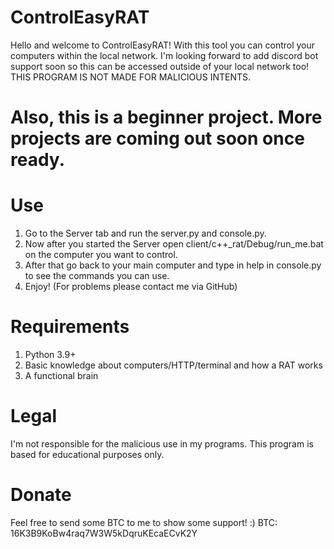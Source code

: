 # ControlEasyRAT

Hello and welcome to ControlEasyRAT! With this tool you can control your computers within the local network. I'm looking forward to add discord bot support soon so this can be accessed outside of your local network too! THIS PROGRAM IS NOT MADE FOR MALICIOUS INTENTS.

# Also, this is a beginner project. More projects are coming out soon once ready.


# Use
1. Go to the Server tab and run the server.py and console.py.
2. Now after you started the Server open client/c++_rat/Debug/run_me.bat on the computer you want to control.
3. After that go back to your main computer and type in help in console.py to see the commands you can use.
4. Enjoy!
(For problems please contact me via GitHub)

# Requirements
1. Python 3.9+
2. Basic knowledge about computers/HTTP/terminal and how a RAT works
3. A functional brain

# Legal
I'm not responsible for the malicious use in my programs. This program is based for educational purposes only.


# Donate
Feel free to send some BTC to me to show some support! :) 
BTC: 16K3B9KoBw4raq7W3W5kDqruKEcaECvK2Y

